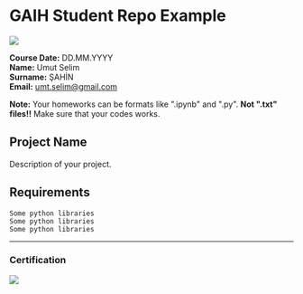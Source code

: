# GAIH Student Repo Example
![](img/logo.png)

**Course Date:** DD.MM.YYYY  
**Name:** Umut Selim  
**Surname:** ŞAHİN  
**Email:** umt.selim@gmail.com  

**Note:** Your homeworks can be formats like ".ipynb" and ".py". **Not ".txt" files!!** Make sure that your codes works.  

## Project Name
Description of your project.

## Requirements
```
Some python libraries
Some python libraries
Some python libraries
```
---

### Certification
![](img/certificate_ex.png)


